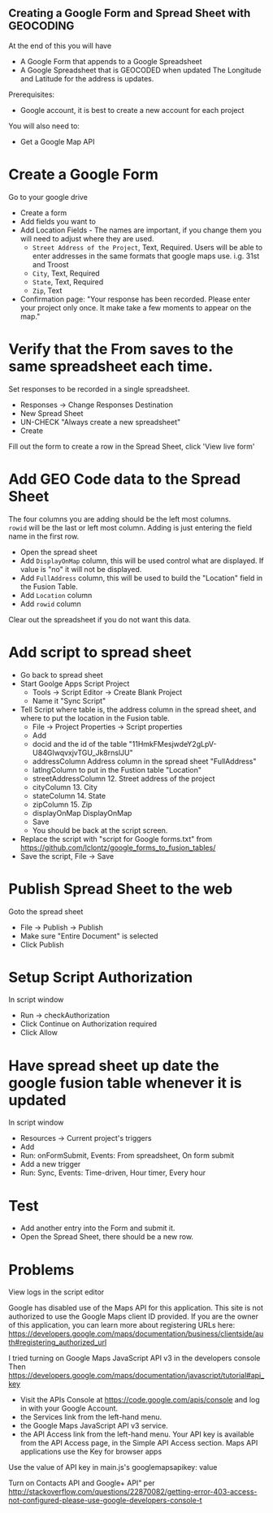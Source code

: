 Creating a Google Form and Spread Sheet with GEOCODING
------------------------------------------------------
At the end of this you will have

* A Google Form that appends to a Google Spreadsheet
* A Google Spreadsheet that is GEOCODED when updated
  The Longitude and Latitude for the address is updates.

Prerequisites:

* Google account, it is best to create a new account for each project

You will also need to:

* Get a Google Map API


Create a Google Form
====================
Go to your google drive
* Create a form
* Add fields you want to 
* Add Location Fields - The names are important, if you change them you will need to adjust where they are used.
  * `Street Address of the Project`, Text, Required.   Users will be able to enter addresses in the same formats that google maps use.  i.g. 31st and Troost 
  * `City`, Text, Required
  * `State`, Text, Required
  * `Zip`, Text
* Confirmation page: 
    "Your response has been recorded.  Please enter your project only once.  It make take a few moments to appear on the map."


Verify that the From saves to the same spreadsheet each time.
=============================================================
Set responses to be recorded in a single spreadsheet.

* Responses -> Change Responses Destination
* New Spread Sheet
* UN-CHECK "Always create a new spreadsheet"
* Create

Fill out the form to create a row in the Spread Sheet, click 'View live form'


Add GEO Code data to the Spread Sheet
======================================
The four columns you are adding should be the left most columns.  
`rowid` will be the last or left most column.
Adding is just entering the field name in the first row.
* Open the spread sheet
* Add `DisplayOnMap` column, this will be used control what are displayed. If value is "no" it will not be displayed.
* Add `FullAddress` column, this will be used to build the "Location" field in the Fusion Table.
* Add `Location` column
* Add `rowid` column

Clear out the spreadsheet if you do not want this data.

Add script to spread sheet
==========================
* Go back to spread sheet
* Start Goolge Apps Script Project
  *   Tools -> Script Editor -> Create Blank Project
  *   Name it "Sync Script"
* Tell Script where table is, the address column in the spread sheet, and where to put the location in the Fusion table.
  *   File -> Project Properties -> Script properties
  *   Add
    * docid  and the id of the table  "11HmkFMesjwdeY2gLpV-U84GIwqvxjvTGU_Jk8rnslJU"
    * addressColumn  Address column in the spread sheet  "FullAddress"
    * latlngColumn  to put in the Fustion table "Location"
    * streetAddressColumn     12. Street address of the project
    * cityColumn              13. City
    * stateColumn             14. State
    * zipColumn               15. Zip
    * displayOnMap	     DisplayOnMap
  * Save 
  * You should be back at the script screen.
* Replace the script with "script for Google forms.txt" from  https://github.com/lclontz/google_forms_to_fusion_tables/
* Save the script, File -> Save


Publish Spread Sheet to the web
===============================
Goto the spread sheet

* File -> Publish -> Publish
* Make sure "Entire Document" is selected
* Click Publish

Setup Script Authorization
==========================
In script window
*   Run -> checkAuthorization
*   Click Continue on Authorization required
*   Click Allow

Have spread sheet up date the google fusion table whenever it is updated
========================================================================
In script window
* Resources -> Current project's triggers
* Add
* Run: onFormSubmit, Events: From spreadsheet, On form submit
* Add a new trigger
* Run: Sync,  Events: Time-driven, Hour timer, Every hour

Test
====
* Add another entry into the Form and submit it.
* Open the Spread Sheet, there should be a new row.

Problems
========
View logs in the script editor



Google has disabled use of the Maps API for this application. This site is not authorized to use the Google Maps client ID provided. If you are the owner of this application, you can learn more about registering URLs here: https://developers.google.com/maps/documentation/business/clientside/auth#registering_authorized_url

I tried turning on Google Maps JavaScript API v3 in the developers console
Then https://developers.google.com/maps/documentation/javascript/tutorial#api_key 

* Visit the APIs Console at https://code.google.com/apis/console and log in with your Google Account.
*  the Services link from the left-hand menu.
*  the Google Maps JavaScript API v3 service.
*  the API Access link from the left-hand menu. Your API key is available from the API Access page, in the Simple API Access section. Maps API applications use the Key for browser apps

Use the value of API key in main.js's googlemapsapikey: value

Turn on Contacts API and Google+ API"  per http://stackoverflow.com/questions/22870082/getting-error-403-access-not-configured-please-use-google-developers-console-t

